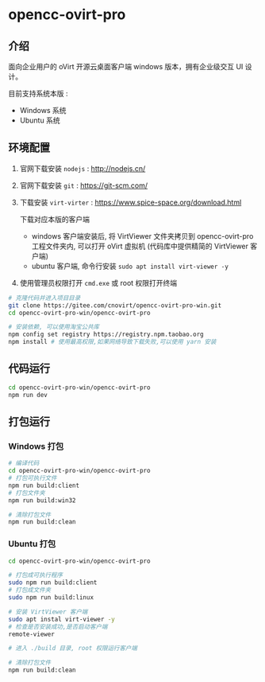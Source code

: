# opencc-ovirt-pro

## 介绍

面向企业用户的 oVirt 开源云桌面客户端 windows 版本，拥有企业级交互 UI 设计。

目前支持系统本版 :

- Windows 系统
- Ubuntu 系统

## 环境配置

1. 官网下载安装 `nodejs` : <http://nodejs.cn/>

2. 官网下载安装 `git` : <https://git-scm.com/>

3. 下载安装 `virt-virter` : <https://www.spice-space.org/download.html>

   下载对应本版的客户端

   - windows 客户端安装后, 将 VirtViewer 文件夹拷贝到 opencc-ovirt-pro 工程文件夹内, 可以打开 oVirt 虚拟机 (代码库中提供精简的 VirtViewer 客户端)
   - ubuntu 客户端, 命令行安装 `sudo apt install virt-viewer -y`

4. 使用管理员权限打开 `cmd.exe` 或 root 权限打开终端

```bash
# 克隆代码并进入项目目录
git clone https://gitee.com/cnovirt/opencc-ovirt-pro-win.git
cd opencc-ovirt-pro-win/opencc-ovirt-pro

# 安装依赖, 可以使用淘宝公共库
npm config set registry https://registry.npm.taobao.org
npm install # 使用最高权限,如果网络导致下载失败,可以使用 yarn 安装
```

## 代码运行

```bash
cd opencc-ovirt-pro-win/opencc-ovirt-pro
npm run dev
```

## 打包运行

### Windows 打包

```bash
# 编译代码
cd opencc-ovirt-pro-win/opencc-ovirt-pro
# 打包可执行文件
npm run build:client
# 打包文件夹
npm run build:win32

# 清除打包文件
npm run build:clean
```

### Ubuntu 打包

```bash
cd opencc-ovirt-pro-win/opencc-ovirt-pro

# 打包成可执行程序
sudo npm run build:client
# 打包成文件夹
sudo npm run build:linux

# 安装 VirtViewer 客户端
sudo apt instal virt-viewer -y
# 检查是否安装成功,是否启动客户端
remote-viewer

# 进入 ./build 目录, root 权限运行客户端

# 清除打包文件
npm run build:clean
```
